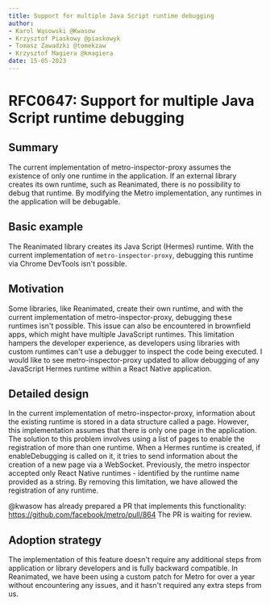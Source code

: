 ```yaml
---
title: Support for multiple Java Script runtime debugging
author:
- Karol Wąsowski @Kwasow
- Krzysztof Piaskowy @piaskowyk
- Tomasz Zawadzki @tomekzaw
- Krzysztof Magiera @kmagiera
date: 15-05-2023
---
```


# RFC0647: Support for multiple Java Script runtime debugging

## Summary

The current implementation of metro-inspector-proxy assumes the existence of only one runtime in the application. If an external library creates its own runtime, such as Reanimated, there is no possibility to debug that runtime. By modifying the Metro implementation, any runtimes in the application will be debugable.

## Basic example

The Reanimated library creates its Java Script (Hermes) runtime. With the current implementation of `metro-inspector-proxy`, debugging this runtime via Chrome DevTools isn't possible.

## Motivation

Some libraries, like Reanimated, create their own runtime, and with the current implementation of metro-inspector-proxy, debugging these runtimes isn't possible. This issue can also be encountered in brownfield apps, which might have multiple JavaScript runtimes. This limitation hampers the developer experience, as developers using libraries with custom runtimes can't use a debugger to inspect the code being executed. I would like to see metro-inspector-proxy updated to allow debugging of any JavaScript Hermes runtime within a React Native application.

## Detailed design

In the current implementation of metro-inspector-proxy, information about the existing runtime is stored in a data structure called a page. However, this implementation assumes that there is only one page in the application. The solution to this problem involves using a list of pages to enable the registration of more than one runtime. When a Hermes runtime is created, if enableDebugging is called on it, it tries to send information about the creation of a new page via a WebSocket. Previously, the metro inspector accepted only React Native runtimes - identified by the runtime name provided as a string. By removing this limitation, we have allowed the registration of any runtime.

@kwasow has already prepared a PR that implements this functionality: https://github.com/facebook/metro/pull/864 The PR is waiting for review.

## Adoption strategy

The implementation of this feature doesn't require any additional steps from application or library developers and is fully backward compatible. In Reanimated, we have been using a custom patch for Metro for over a year without encountering any issues, and it hasn't required any extra steps from us.
